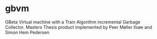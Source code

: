 gbvm
====

GBeta Virtual machine with a Train Algorithm incremental Garbage Collector. Masters Thesis product implemented by Peer Møller Ilsøe and Simon Hem Pedersen 
